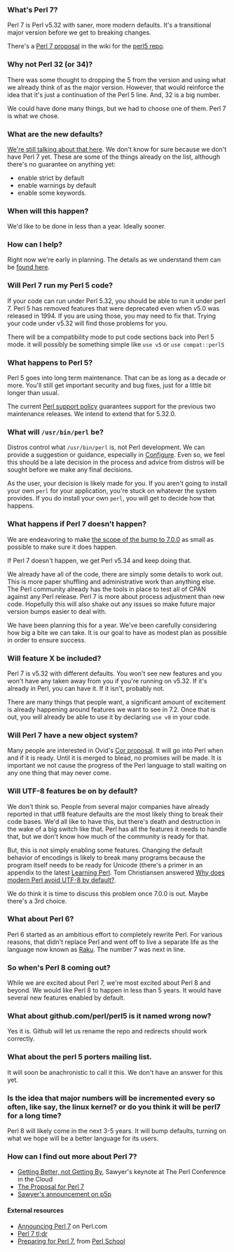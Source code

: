 ### What's Perl 7?

Perl 7 is Perl v5.32 with saner, more modern defaults. It's a transitional major version before we get to breaking changes.

There's a [Perl 7 proposal](https://github.com/Perl/perl5/wiki/The-Proposal-for-Perl-7) in the wiki for the [perl5 repo](https://github.com/Perl/perl5/).

### Why not Perl 32 (or 34)?

There was some thought to dropping the 5 from the version and using what we already think of as the major version. However, that would reinforce the idea that it's just a continuation of the Perl 5 line. And, 32 is a big number. 

We could have done many things, but we had to choose one of them. Perl 7 is what we chose.

### What are the new defaults?

[We're still talking about that here](Defaults-for-v7). We don't know for sure because we don't have Perl 7 yet. These are some of the things already on the list, although there's no guarantee on anything yet:

* enable strict by default
* enable warnings by default
* enable some keywords.

### When will this happen?

We'd like to be done in less than a year. Ideally sooner. 

### How can I help?

Right now we're early in planning. The details as we understand them can be [found here](The-Proposal-for-Perl-7).

### Will Perl 7 run my Perl 5 code?

If your code can run under Perl 5.32, you should be able to run it under perl 7. Perl 5 has removed features that were deprecated even when v5.0 was released in 1994. If you are using those, you may need to fix that. Trying your code under v5.32 will find those problems for you.

There will be a compatibility mode to put code sections back into Perl 5 mode. it will possibly be something simple like `use v5` or `use compat::perl5`

### What happens to Perl 5?

Perl 5 goes into long term maintenance. That can be as long as a decade or more. You'll still get important security and bug fixes, just for a little bit longer than usual.

The current [Perl support policy](https://perldoc.perl.org/perlpolicy.html) guarantees support for the previous two maintenance releases. We intend to extend that for 5.32.0.

### What will `/usr/bin/perl` be?

Distros control what `/usr/bin/perl` is, not Perl development. We can provide a suggestion or guidance, especially in [Configure](https://github.com/Perl/perl5/blob/blead/Configure). Even so, we feel this should be a late decision in the process and advice from distros will be sought before we make any final decisions.

As the user, your decision is likely made for you. If you aren't going to install your own `perl` for your application, you're stuck on whatever the system provides. If you do install your own `perl`, you will get to decide how that happens.

### What happens if Perl 7 doesn't happen?

We are endeavoring to make [the scope of the bump to 7.0.0](The-Proposal-for-Perl-7#what-we-need-to-do-before-perl-7) as small as possible to make sure it does happen. 

If Perl 7 doesn't happen, we get Perl v5.34 and keep doing that.

We already have all of the code, there are simply some details to work out. This is more paper shuffling and administrative work than anything else. The Perl community already has the tools in place to test all of CPAN against any Perl release. Perl 7 is more about process adjustment than new code. Hopefully this will also shake out any issues so make future major version bumps easier to deal with.

We have been planning this for a year. We've been carefully considering how big a bite we can take. It is our goal to have as modest plan as possible in order to ensure success.

### Will feature X be included?

Perl 7 is v5.32 with different defaults. You won't see new features and you won't have any taken away from you if you're running on v5.32. If it's already in Perl, you can have it. If it isn't, probably not.

There are many things that people want, a significant amount of excitement is already happening around features we want to see in 7.2. Once that is out, you will already be able to use it by declaring `use v8` in your code.

### Will Perl 7 have a new object system?

Many people are interested in Ovid's [Cor proposal](https://github.com/Ovid/Cor). It will go into Perl when and if it is ready. Until it is merged to blead, no promises will be made. It is important we not cause the progress of the Perl language to stall waiting on any one thing that may never come.

### Will UTF-8 features be on by default?

We don't think so. People from several major companies have already reported in that utf8 feature defaults are the most likely thing to break their code bases. We'd all like to have this, but there's death and destruction in the wake of a big switch like that. Perl has all the features it needs to handle that, but we don't know how much of the community is ready for that.

But, this is not simply enabling some features. Changing the default behavior of encodings is likely to break many programs because the program itself needs to be ready for Unicode (there's a primer in an appendix to the latest [Learning Perl](https://www.learningperl.com). Tom Christiansen answered [Why does modern Perl avoid UTF-8 by default?](https://stackoverflow.com/a/6163129/2766176).

We do think it is time to discuss this problem once 7.0.0 is out. Maybe there's a 3rd choice.

### What about Perl 6?

Perl 6 started as an ambitious effort to completely rewrite Perl. For various reasons, that didn't replace Perl and went off to live a separate life as the language now known as [Raku](https://www.raku.org). The number 7 was next in line.

### So when's Perl 8 coming out?

While we are excited about Perl 7, we're most excited about Perl 8 and beyond. We would like Perl 8 to happen in less than 5 years. It would have several new features enabled by default.

### What about github.com/perl/perl5 is it named wrong now?

Yes it is. Github will let us rename the repo and redirects should work correctly.

### What about the perl 5 porters mailing list.

It will soon be anachronistic to call it this. We don't have an answer for this yet.

### Is the idea that major numbers will be incremented every so often, like say, the linux kernel? or do you think it will be perl7 for a long time?

Perl 8 will likely come in the next 3-5 years. It will bump defaults, turning on what we hope will be a better language for its users.

### How can I find out more about Perl 7?

* [Getting Better, not Getting By](https://www.youtube.com/watch?v=6wPMh-3qYJM), Sawyer's keynote at The Perl Conference in the Cloud
* [The Proposal for Perl 7](https://github.com/Perl/perl5/wiki/The-Proposal-for-Perl-7)
* [Sawyer's announcement on p5p](https://www.nntp.perl.org/group/perl.perl5.porters/2020/06/msg257565.html)

#### External resources
* [Announcing Perl 7](https://www.perl.com/article/announcing-perl-7/) on Perl.com
* [Perl 7 tl;dr](http://blogs.perl.org/users/brian_d_foy/2020/06/the-perl-7-tldr.html)
* [Preparing for Perl 7](https://leanpub.com/preparing_for_perl7), from [Perl School](https://perlschool.com)
